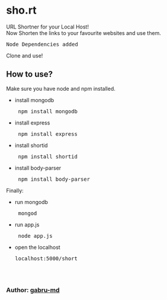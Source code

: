 # sho.rt
URL Shortner for your Local Host!<br>
Now Shorten the links to your favourite websites and use them.



<pre>Node Dependencies added</pre>

<p>Clone and use!</p>

## How to use?
Make sure you have node and npm installed.
  <br>
  * install mongodb
    <pre> npm install mongodb</pre>
  * install express
      <pre> npm install express</pre>
  * install shortid
      <pre> npm install shortid</pre>
  * install body-parser
      <pre> npm install body-parser</pre>

Finally:
  * run mongodb
      <pre> mongod </pre>
  * run app.js
      <pre> node app.js</pre>
  * open the localhost
      <pre>localhost:5000/short<pre>
      
### Author:  [gabru-md](https://github.com/gabru-md)
